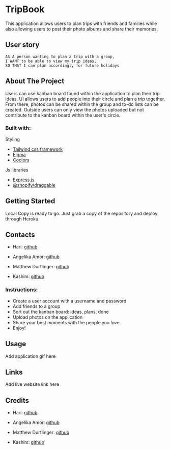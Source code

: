 # TripBook

This application allows users to plan trips with friends and families while also allowing users to post their photo albums and share their memories.

## User story

```
AS A person wanting to plan a trip with a group,
I WANT to be able to view my trip ideas,
SO THAT I can plan accordingly for future holidays

```

## About The Project

Users can use kanban board found within the application to plan their trip ideas. UI allows users to add people into their circle and plan a trip together. From there, photos can be shared within the group and to-do lists can be created. Outside users can only view the photos uploaded but not contribute to the kanban board within the user's circle.

### Built with:

Styling

- [Tailwind css framework](https://tailwindcss.com/)
- [Figma](https://www.figma.com/)
- [Coolors](https://coolors.co/)

Js libraries

- [Express.js](http://expressjs.com/en/resources/middleware/multer.html)
- [@shopify/draggable](https://github.com/Shopify/draggable)

## Getting Started

Local Copy is ready to go. Just grab a copy of the repository and deploy through Heroku.

## Contacts

- Hari: [github](https://github.com/hari-ls)

- Angelika Amor: [github](http://github.com/angelikaamorxo)

- Matthew Durflinger: [github](https://github.com/mattyd96)

- Kashim: [github](https://github.com/Oriaje)

### Instructions:

- Create a user account with a username and password
- Add friends to a group
- Sort out the kanban board: ideas, plans, done
- Upload photos on the application
- Share your best moments with the people you love
- Enjoy!

## Usage

Add application gif here

## Links

Add live website link here

## Credits

- Hari: [github](https://github.com/hari-ls)

- Angelika Amor: [github](http://github.com/angelikaamorxo)

- Matthew Durflinger: [github](https://github.com/mattyd96)

- Kashim: [github](https://github.com/Oriaje)

